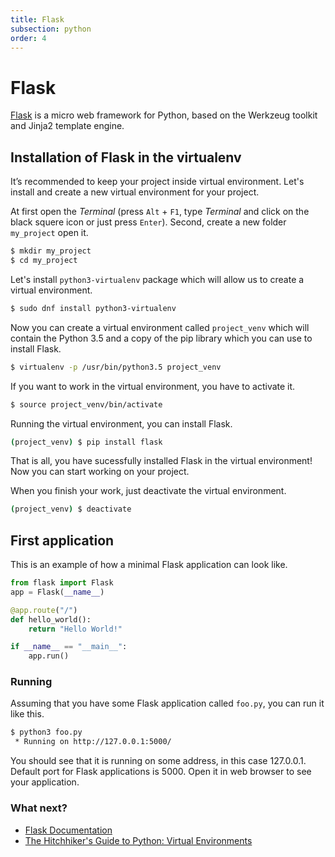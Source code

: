 ```yaml
---
title: Flask
subsection: python
order: 4
---
```


# Flask

[Flask](http://flask.pocoo.org/) is a micro web framework for Python, based on the Werkzeug toolkit and Jinja2 template engine.

## Installation of Flask in the virtualenv

It’s recommended to keep your project inside virtual environment. Let's install and create a new virtual environment for your project.

At first open the _Terminal_ (press `Alt` + `F1`, type _Terminal_ and click on the black squere icon or just press `Enter`). Second, create a new folder `my_project` open it.

```bash
$ mkdir my_project
$ cd my_project
```

Let's install `python3-virtualenv` package which will allow us to create a virtual environment.

```bash
$ sudo dnf install python3-virtualenv
```

Now you can create a virtual environment called `project_venv` which will contain the Python 3.5 and a copy of the pip library which you can use to install Flask.

```bash
$ virtualenv -p /usr/bin/python3.5 project_venv
```

If you want to work in the virtual environment, you have to activate it.

```bash
$ source project_venv/bin/activate
```

Running the virtual environment, you can install Flask.

```bash
(project_venv) $ pip install flask
```
That is all, you have sucessfully installed Flask in the virtual environment! Now you can start working on your project.

When you finish your work, just deactivate the virtual environment.

```bash
(project_venv) $ deactivate
```

## First application

This is an example of how a minimal Flask application can look like.

```python
from flask import Flask
app = Flask(__name__)

@app.route("/")
def hello_world():
    return "Hello World!"

if __name__ == "__main__":
    app.run()
```

### Running

Assuming that you have some Flask application called `foo.py`, you can run it like this.

```bash
$ python3 foo.py
 * Running on http://127.0.0.1:5000/
```

You should see that it is running on some address, in this case 127.0.0.1. Default port for Flask applications is 5000. Open it in web browser to see your application.

### What next?

 * [Flask Documentation](http://flask.pocoo.org/docs/)
 * [The Hitchhiker's Guide to Python: Virtual Environments](http://docs.python-guide.org/en/latest/dev/virtualenvs/)

